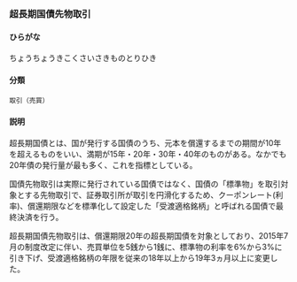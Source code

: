 <div style="display:none;">

## [あ行](securities-terms?id=あ行)
## [か行](securities-terms?id=か行)
## [さ行](securities-terms?id=さ行)
## [た行](securities-terms?id=た行)

</div>

### 超長期国債先物取引

#### ひらがな

ちょうちょうきこくさいさきものとりひき

#### 分類

`取引（売買）`

#### 説明

超長期国債とは、国が発行する国債のうち、元本を償還するまでの期間が10年を超えるものをいい、満期が15年・20年・30年・40年のものがある。なかでも20年債の発行量が最も多く、これを指標としている。
 
国債先物取引は実際に発行されている国債ではなく、国債の「標準物」を取引対象とする先物取引で、証券取引所が取引を円滑化するため、クーポンレート(利率)、償還期限などを標準化して設定した「受渡適格銘柄」と呼ばれる国債で最終決済を行う。
 
超長期国債先物取引は、償還期限20年の超長期国債を対象としており、2015年7月の制度改定に伴い、売買単位を5銭から1銭に、標準物の利率を6%から3%に引き下げ、受渡適格銘柄の年限を従来の18年以上から19年3ヵ月以上に変更した。

<div style="display:none;">

## [な行](securities-terms?id=な行)
## [は行](securities-terms?id=は行)
## [ま行](securities-terms?id=ま行)
## [や行](securities-terms?id=や行)
## [ら行](securities-terms?id=ら行)
## [わ行](securities-terms?id=わ行)
## [英数字・記号](securities-terms?id=英数字・記号)

</div>

